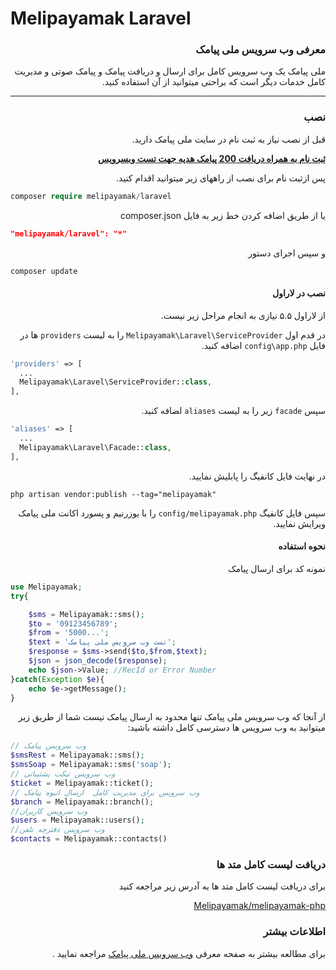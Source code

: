 # Melipayamak Laravel


<div dir='rtl'>

### معرفی وب سرویس ملی پیامک
ملی پیامک یک وب سرویس کامل برای ارسال و دریافت پیامک و پیامک صوتی و مدیریت کامل خدمات دیگر است که براحتی میتوانید از آن استفاده کنید.

<hr>

### نصب

<p>قبل از نصب نیاز به ثبت نام در سایت ملی پیامک دارید.</p>

[**ثبت نام به همراه دریافت 200 پیامک هدیه جهت تست وبسرویس**](http://www.melipayamak.com/)

<p>پس ازثبت نام  برای نصب از راههای زیر میتوانید اقدام کنید.</p>



</div>


```php
composer require melipayamak/laravel 
```


<div dir='rtl'>

یا از طریق اضافه کردن خط زیر به فایل 
composer.json



</div>


```json
"melipayamak/laravel": "*"
```


<div dir='rtl'>


و سپس اجرای دستور 



</div>

    composer update



<div dir='rtl'>

#### نصب در لاراول

از لاراول ۵.۵ نیازی به انجام مراحل زیر نیست.

در قدم اول  ‍`Melipayamak\Laravel\ServiceProvider` را به لیست  `providers` ها در فایل `config\app.php` اضافه کنید. 

</div>

```php
'providers' => [
  ...
  Melipayamak\Laravel\ServiceProvider::class,
],

```
<div dir='rtl'>

سپس `facade` زیر را به لیست `aliases` ا‍ضافه کنید.

</div>

```php
'aliases' => [
  ...
  Melipayamak\Laravel\Facade::class,
],
```

<div dir='rtl'>

در نهایت فایل کانفیگ را پابلیش نمایید.
</div>

```
php artisan vendor:publish --tag="melipayamak"
```

<div dir='rtl'>

سپس  فایل کانفیگ `config/melipayamak.php` را با یوزرنیم و پسورد اکانت ملی پیامک ویرایش نمایید.
</div>

	
<div dir='rtl'>

	
	
#### نحوه استفاده
نمونه کد برای ارسال پیامک



</div>



```php
use Melipayamak;
try{

    $sms = Melipayamak::sms();
    $to = '09123456789';
    $from = '5000...';
    $text = 'تست وب سرویس ملی پیامک';
    $response = $sms->send($to,$from,$text);
    $json = json_decode($response);
    echo $json->Value; //RecId or Error Number 
}catch(Exception $e){
    echo $e->getMessage();
}
```


<div dir='rtl'>

از آنجا که وب سرویس ملی پیامک تنها محدود به ارسال پیامک نیست  شما از طریق  زیر میتوانید به وب سرویس ها دسترسی کامل داشته باشید:


</div>

```php
// وب سرویس پیامک
$smsRest = Melipayamak::sms();
$smsSoap = Melipayamak::sms('soap');
// وب سرویس تیکت پشتیبانی
$ticket = Melipayamak::ticket();
// وب سرویس برای مدیریت کامل  ارسال انبوه پیامک
$branch = Melipayamak::branch();
//وب سرویس کاربران
$users = Melipayamak::users();
//وب سرویس دفترچه تلفن
$contacts = Melipayamak::contacts()

```


<div dir='rtl'>


### دریافت لیست کامل متد ها

برای دریافت لیست کامل متد ها به آدرس زیر مراجعه کنید


[Melipayamak/melipayamak-php](https://github.com/Melipayamak/melipayamak-php)


###  اطلاعات بیشتر
برای مطالعه بیشتر به صفحه معرفی [وب سرویس ملی پیامک](https://github.com/Melipayamak/Webservices) مراجعه نمایید .


</div>
